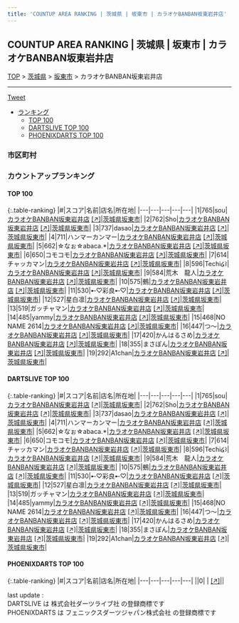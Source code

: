 ```yaml
---
title: 'COUNTUP AREA RANKING | 茨城県 | 坂東市 | カラオケBANBAN坂東岩井店'
---
```

## COUNTUP AREA RANKING | 茨城県 | 坂東市 | カラオケBANBAN坂東岩井店

[TOP](/darts/rank/) > [茨城県](/darts/rank/茨城県/) > [坂東市](/darts/rank/茨城県/坂東市/) > カラオケBANBAN坂東岩井店

___

<a href="https://twitter.com/share?ref_src=twsrc%5Etfw" data-text="COUNTUP AREA RANKING | 茨城県坂東市カラオケBANBAN坂東岩井店" class="twitter-share-button" data-hashtags="DARTSLIVE,PHOENIXDARTS,darts,ダーツ" data-show-count="false">Tweet</a>

* [ランキング](#カウントアップランキング)
    * [TOP 100](#top-100)
    * [DARTSLIVE TOP 100](#dartslive-top-100)
    * [PHOENIXDARTS TOP 100](#phoenixdarts-top-100)

### 市区町村

<ul>

</ul>

### カウントアップランキング

#### TOP 100



{:.table-ranking}
|#|スコア|名前|店名|所在地|
|---|---|---|---|---|
|1|765|<span class="rank-name-dl">sou</span>|<a href="/darts/rank/shops/da70c558647336380d9b047a20a7ba1e.html">カラオケBANBAN坂東岩井店</a> <a href="https://search.dartslive.com/jp/shop/da70c558647336380d9b047a20a7ba1e">[↗]</a>|<a href="/darts/rank/茨城県/坂東市">茨城県坂東市</a>|
|2|762|<span class="rank-name-dl">Sho</span>|<a href="/darts/rank/shops/da70c558647336380d9b047a20a7ba1e.html">カラオケBANBAN坂東岩井店</a> <a href="https://search.dartslive.com/jp/shop/da70c558647336380d9b047a20a7ba1e">[↗]</a>|<a href="/darts/rank/茨城県/坂東市">茨城県坂東市</a>|
|3|737|<span class="rank-name-dl">dasao</span>|<a href="/darts/rank/shops/da70c558647336380d9b047a20a7ba1e.html">カラオケBANBAN坂東岩井店</a> <a href="https://search.dartslive.com/jp/shop/da70c558647336380d9b047a20a7ba1e">[↗]</a>|<a href="/darts/rank/茨城県/坂東市">茨城県坂東市</a>|
|4|711|<span class="rank-name-dl">ハンマーカンマー</span>|<a href="/darts/rank/shops/da70c558647336380d9b047a20a7ba1e.html">カラオケBANBAN坂東岩井店</a> <a href="https://search.dartslive.com/jp/shop/da70c558647336380d9b047a20a7ba1e">[↗]</a>|<a href="/darts/rank/茨城県/坂東市">茨城県坂東市</a>|
|5|662|<span class="rank-name-dl">☆なぉ☆abaca.*</span>|<a href="/darts/rank/shops/da70c558647336380d9b047a20a7ba1e.html">カラオケBANBAN坂東岩井店</a> <a href="https://search.dartslive.com/jp/shop/da70c558647336380d9b047a20a7ba1e">[↗]</a>|<a href="/darts/rank/茨城県/坂東市">茨城県坂東市</a>|
|6|650|<span class="rank-name-dl">コモコモ</span>|<a href="/darts/rank/shops/da70c558647336380d9b047a20a7ba1e.html">カラオケBANBAN坂東岩井店</a> <a href="https://search.dartslive.com/jp/shop/da70c558647336380d9b047a20a7ba1e">[↗]</a>|<a href="/darts/rank/茨城県/坂東市">茨城県坂東市</a>|
|7|614|<span class="rank-name-dl">チャッカマン</span>|<a href="/darts/rank/shops/da70c558647336380d9b047a20a7ba1e.html">カラオケBANBAN坂東岩井店</a> <a href="https://search.dartslive.com/jp/shop/da70c558647336380d9b047a20a7ba1e">[↗]</a>|<a href="/darts/rank/茨城県/坂東市">茨城県坂東市</a>|
|8|596|<span class="rank-name-dl">Techi໒꒱</span>|<a href="/darts/rank/shops/da70c558647336380d9b047a20a7ba1e.html">カラオケBANBAN坂東岩井店</a> <a href="https://search.dartslive.com/jp/shop/da70c558647336380d9b047a20a7ba1e">[↗]</a>|<a href="/darts/rank/茨城県/坂東市">茨城県坂東市</a>|
|9|584|<span class="rank-name-dl">荒木　龍人</span>|<a href="/darts/rank/shops/da70c558647336380d9b047a20a7ba1e.html">カラオケBANBAN坂東岩井店</a> <a href="https://search.dartslive.com/jp/shop/da70c558647336380d9b047a20a7ba1e">[↗]</a>|<a href="/darts/rank/茨城県/坂東市">茨城県坂東市</a>|
|10|575|<span class="rank-name-dl">鵺</span>|<a href="/darts/rank/shops/da70c558647336380d9b047a20a7ba1e.html">カラオケBANBAN坂東岩井店</a> <a href="https://search.dartslive.com/jp/shop/da70c558647336380d9b047a20a7ba1e">[↗]</a>|<a href="/darts/rank/茨城県/坂東市">茨城県坂東市</a>|
|11|530|<span class="rank-name-dl">➸♡彩良➸♡</span>|<a href="/darts/rank/shops/da70c558647336380d9b047a20a7ba1e.html">カラオケBANBAN坂東岩井店</a> <a href="https://search.dartslive.com/jp/shop/da70c558647336380d9b047a20a7ba1e">[↗]</a>|<a href="/darts/rank/茨城県/坂東市">茨城県坂東市</a>|
|12|527|<span class="rank-name-dl">星白凛</span>|<a href="/darts/rank/shops/da70c558647336380d9b047a20a7ba1e.html">カラオケBANBAN坂東岩井店</a> <a href="https://search.dartslive.com/jp/shop/da70c558647336380d9b047a20a7ba1e">[↗]</a>|<a href="/darts/rank/茨城県/坂東市">茨城県坂東市</a>|
|13|519|<span class="rank-name-dl">ガッチャマン</span>|<a href="/darts/rank/shops/da70c558647336380d9b047a20a7ba1e.html">カラオケBANBAN坂東岩井店</a> <a href="https://search.dartslive.com/jp/shop/da70c558647336380d9b047a20a7ba1e">[↗]</a>|<a href="/darts/rank/茨城県/坂東市">茨城県坂東市</a>|
|14|485|<span class="rank-name-dl">yammy</span>|<a href="/darts/rank/shops/da70c558647336380d9b047a20a7ba1e.html">カラオケBANBAN坂東岩井店</a> <a href="https://search.dartslive.com/jp/shop/da70c558647336380d9b047a20a7ba1e">[↗]</a>|<a href="/darts/rank/茨城県/坂東市">茨城県坂東市</a>|
|15|468|<span class="rank-name-dl">NO NAME 2614</span>|<a href="/darts/rank/shops/da70c558647336380d9b047a20a7ba1e.html">カラオケBANBAN坂東岩井店</a> <a href="https://search.dartslive.com/jp/shop/da70c558647336380d9b047a20a7ba1e">[↗]</a>|<a href="/darts/rank/茨城県/坂東市">茨城県坂東市</a>|
|16|447|<span class="rank-name-dl">つ〜</span>|<a href="/darts/rank/shops/da70c558647336380d9b047a20a7ba1e.html">カラオケBANBAN坂東岩井店</a> <a href="https://search.dartslive.com/jp/shop/da70c558647336380d9b047a20a7ba1e">[↗]</a>|<a href="/darts/rank/茨城県/坂東市">茨城県坂東市</a>|
|17|420|<span class="rank-name-dl">かんはるさめ</span>|<a href="/darts/rank/shops/da70c558647336380d9b047a20a7ba1e.html">カラオケBANBAN坂東岩井店</a> <a href="https://search.dartslive.com/jp/shop/da70c558647336380d9b047a20a7ba1e">[↗]</a>|<a href="/darts/rank/茨城県/坂東市">茨城県坂東市</a>|
|18|355|<span class="rank-name-dl">まさぽん</span>|<a href="/darts/rank/shops/da70c558647336380d9b047a20a7ba1e.html">カラオケBANBAN坂東岩井店</a> <a href="https://search.dartslive.com/jp/shop/da70c558647336380d9b047a20a7ba1e">[↗]</a>|<a href="/darts/rank/茨城県/坂東市">茨城県坂東市</a>|
|19|292|<span class="rank-name-dl">A1chan</span>|<a href="/darts/rank/shops/da70c558647336380d9b047a20a7ba1e.html">カラオケBANBAN坂東岩井店</a> <a href="https://search.dartslive.com/jp/shop/da70c558647336380d9b047a20a7ba1e">[↗]</a>|<a href="/darts/rank/茨城県/坂東市">茨城県坂東市</a>|


#### DARTSLIVE TOP 100



{:.table-ranking}
|#|スコア|名前|店名|所在地|
|---|---|---|---|---|
|1|765|<span class="rank-name-dl">sou</span>|<a href="/darts/rank/shops/da70c558647336380d9b047a20a7ba1e.html">カラオケBANBAN坂東岩井店</a> <a href="https://search.dartslive.com/jp/shop/da70c558647336380d9b047a20a7ba1e">[↗]</a>|<a href="/darts/rank/茨城県/坂東市">茨城県坂東市</a>|
|2|762|<span class="rank-name-dl">Sho</span>|<a href="/darts/rank/shops/da70c558647336380d9b047a20a7ba1e.html">カラオケBANBAN坂東岩井店</a> <a href="https://search.dartslive.com/jp/shop/da70c558647336380d9b047a20a7ba1e">[↗]</a>|<a href="/darts/rank/茨城県/坂東市">茨城県坂東市</a>|
|3|737|<span class="rank-name-dl">dasao</span>|<a href="/darts/rank/shops/da70c558647336380d9b047a20a7ba1e.html">カラオケBANBAN坂東岩井店</a> <a href="https://search.dartslive.com/jp/shop/da70c558647336380d9b047a20a7ba1e">[↗]</a>|<a href="/darts/rank/茨城県/坂東市">茨城県坂東市</a>|
|4|711|<span class="rank-name-dl">ハンマーカンマー</span>|<a href="/darts/rank/shops/da70c558647336380d9b047a20a7ba1e.html">カラオケBANBAN坂東岩井店</a> <a href="https://search.dartslive.com/jp/shop/da70c558647336380d9b047a20a7ba1e">[↗]</a>|<a href="/darts/rank/茨城県/坂東市">茨城県坂東市</a>|
|5|662|<span class="rank-name-dl">☆なぉ☆abaca.*</span>|<a href="/darts/rank/shops/da70c558647336380d9b047a20a7ba1e.html">カラオケBANBAN坂東岩井店</a> <a href="https://search.dartslive.com/jp/shop/da70c558647336380d9b047a20a7ba1e">[↗]</a>|<a href="/darts/rank/茨城県/坂東市">茨城県坂東市</a>|
|6|650|<span class="rank-name-dl">コモコモ</span>|<a href="/darts/rank/shops/da70c558647336380d9b047a20a7ba1e.html">カラオケBANBAN坂東岩井店</a> <a href="https://search.dartslive.com/jp/shop/da70c558647336380d9b047a20a7ba1e">[↗]</a>|<a href="/darts/rank/茨城県/坂東市">茨城県坂東市</a>|
|7|614|<span class="rank-name-dl">チャッカマン</span>|<a href="/darts/rank/shops/da70c558647336380d9b047a20a7ba1e.html">カラオケBANBAN坂東岩井店</a> <a href="https://search.dartslive.com/jp/shop/da70c558647336380d9b047a20a7ba1e">[↗]</a>|<a href="/darts/rank/茨城県/坂東市">茨城県坂東市</a>|
|8|596|<span class="rank-name-dl">Techi໒꒱</span>|<a href="/darts/rank/shops/da70c558647336380d9b047a20a7ba1e.html">カラオケBANBAN坂東岩井店</a> <a href="https://search.dartslive.com/jp/shop/da70c558647336380d9b047a20a7ba1e">[↗]</a>|<a href="/darts/rank/茨城県/坂東市">茨城県坂東市</a>|
|9|584|<span class="rank-name-dl">荒木　龍人</span>|<a href="/darts/rank/shops/da70c558647336380d9b047a20a7ba1e.html">カラオケBANBAN坂東岩井店</a> <a href="https://search.dartslive.com/jp/shop/da70c558647336380d9b047a20a7ba1e">[↗]</a>|<a href="/darts/rank/茨城県/坂東市">茨城県坂東市</a>|
|10|575|<span class="rank-name-dl">鵺</span>|<a href="/darts/rank/shops/da70c558647336380d9b047a20a7ba1e.html">カラオケBANBAN坂東岩井店</a> <a href="https://search.dartslive.com/jp/shop/da70c558647336380d9b047a20a7ba1e">[↗]</a>|<a href="/darts/rank/茨城県/坂東市">茨城県坂東市</a>|
|11|530|<span class="rank-name-dl">➸♡彩良➸♡</span>|<a href="/darts/rank/shops/da70c558647336380d9b047a20a7ba1e.html">カラオケBANBAN坂東岩井店</a> <a href="https://search.dartslive.com/jp/shop/da70c558647336380d9b047a20a7ba1e">[↗]</a>|<a href="/darts/rank/茨城県/坂東市">茨城県坂東市</a>|
|12|527|<span class="rank-name-dl">星白凛</span>|<a href="/darts/rank/shops/da70c558647336380d9b047a20a7ba1e.html">カラオケBANBAN坂東岩井店</a> <a href="https://search.dartslive.com/jp/shop/da70c558647336380d9b047a20a7ba1e">[↗]</a>|<a href="/darts/rank/茨城県/坂東市">茨城県坂東市</a>|
|13|519|<span class="rank-name-dl">ガッチャマン</span>|<a href="/darts/rank/shops/da70c558647336380d9b047a20a7ba1e.html">カラオケBANBAN坂東岩井店</a> <a href="https://search.dartslive.com/jp/shop/da70c558647336380d9b047a20a7ba1e">[↗]</a>|<a href="/darts/rank/茨城県/坂東市">茨城県坂東市</a>|
|14|485|<span class="rank-name-dl">yammy</span>|<a href="/darts/rank/shops/da70c558647336380d9b047a20a7ba1e.html">カラオケBANBAN坂東岩井店</a> <a href="https://search.dartslive.com/jp/shop/da70c558647336380d9b047a20a7ba1e">[↗]</a>|<a href="/darts/rank/茨城県/坂東市">茨城県坂東市</a>|
|15|468|<span class="rank-name-dl">NO NAME 2614</span>|<a href="/darts/rank/shops/da70c558647336380d9b047a20a7ba1e.html">カラオケBANBAN坂東岩井店</a> <a href="https://search.dartslive.com/jp/shop/da70c558647336380d9b047a20a7ba1e">[↗]</a>|<a href="/darts/rank/茨城県/坂東市">茨城県坂東市</a>|
|16|447|<span class="rank-name-dl">つ〜</span>|<a href="/darts/rank/shops/da70c558647336380d9b047a20a7ba1e.html">カラオケBANBAN坂東岩井店</a> <a href="https://search.dartslive.com/jp/shop/da70c558647336380d9b047a20a7ba1e">[↗]</a>|<a href="/darts/rank/茨城県/坂東市">茨城県坂東市</a>|
|17|420|<span class="rank-name-dl">かんはるさめ</span>|<a href="/darts/rank/shops/da70c558647336380d9b047a20a7ba1e.html">カラオケBANBAN坂東岩井店</a> <a href="https://search.dartslive.com/jp/shop/da70c558647336380d9b047a20a7ba1e">[↗]</a>|<a href="/darts/rank/茨城県/坂東市">茨城県坂東市</a>|
|18|355|<span class="rank-name-dl">まさぽん</span>|<a href="/darts/rank/shops/da70c558647336380d9b047a20a7ba1e.html">カラオケBANBAN坂東岩井店</a> <a href="https://search.dartslive.com/jp/shop/da70c558647336380d9b047a20a7ba1e">[↗]</a>|<a href="/darts/rank/茨城県/坂東市">茨城県坂東市</a>|
|19|292|<span class="rank-name-dl">A1chan</span>|<a href="/darts/rank/shops/da70c558647336380d9b047a20a7ba1e.html">カラオケBANBAN坂東岩井店</a> <a href="https://search.dartslive.com/jp/shop/da70c558647336380d9b047a20a7ba1e">[↗]</a>|<a href="/darts/rank/茨城県/坂東市">茨城県坂東市</a>|


#### PHOENIXDARTS TOP 100



{:.table-ranking}
|#|スコア|名前|店名|所在地|
|---|---|---|---|---|
||0|<span class="rank-name-dl"> </span>|<a href="/darts/rank/shops/.html"></a> <a href="">[↗]</a>|<a href="/darts/rank//"></a>|


<div class="footer border-top border-gray-light mt-5 pt-3 text-right text-gray">
    last update : <span style="font-weight: italic" id="foot_last_modified"></span><br />
    DARTSLIVE は 株式会社ダーツライブ社 の登録商標です<br />
    PHOENIXDARTS は フェニックスダーツジャパン株式会社 の登録商標です<br />
</div>

<script src="https://cdnjs.cloudflare.com/ajax/libs/jquery.tablesorter/2.31.3/js/jquery.tablesorter.min.js" integrity="sha512-qzgd5cYSZcosqpzpn7zF2ZId8f/8CHmFKZ8j7mU4OUXTNRd5g+ZHBPsgKEwoqxCtdQvExE5LprwwPAgoicguNg==" crossorigin="anonymous" referrerpolicy="no-referrer"></script>
<link rel="stylesheet" href="https://cdnjs.cloudflare.com/ajax/libs/jquery.tablesorter/2.31.3/css/theme.default.min.css" integrity="sha512-wghhOJkjQX0Lh3NSWvNKeZ0ZpNn+SPVXX1Qyc9OCaogADktxrBiBdKGDoqVUOyhStvMBmJQ8ZdMHiR3wuEq8+w==" crossorigin="anonymous" referrerpolicy="no-referrer" />
<script>
$(function() {
    $(".table-ranking").tablesorter({sortList:[[0, 0]]});
    $("#foot_last_modified").text(formatDate(new Date(document.lastModified), 'yyyy-MM-dd HH:mm:ss'));
});
</script>

<script async src="https://platform.twitter.com/widgets.js" charset="utf-8"></script>